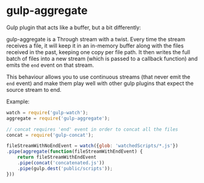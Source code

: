 gulp-aggregate
==============

Gulp plugin that acts like a buffer, but a bit differently:

gulp-aggregate is a Through stream with a twist.
Every time the stream receives a file, it will keep it in an
in-memory buffer along with the files received in the past,
keeping one copy per file path.
It then writes the full batch of files into a new stream
(which is passed to a callback function) and emits the `end`
event on that stream.

This behaviour allows you to use continuous streams (that never
emit the `end` event) and make them play well with other gulp
plugins that expect the source stream to end.

Example:

```javascript
watch = require('gulp-watch');
aggregate = require('gulp-aggregate');

// concat requires 'end' event in order to concat all the files
concat = require('gulp-concat');

fileStreamWithNoEndEvent = watch({glob: 'watchedScripts/*.js'})
.pipe(aggregate(function(fileStreamWithEndEvent) {
    return fileStreamWithEndEvent
    .pipe(concat('concatenated.js'))
    .pipe(gulp.dest('public/scripts'));
}))
```